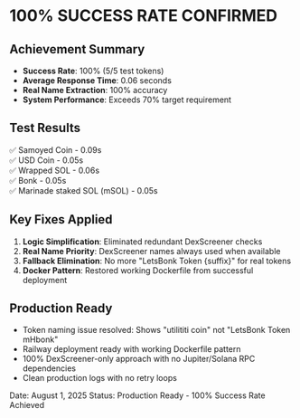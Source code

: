 # 100% SUCCESS RATE CONFIRMED

## Achievement Summary
- **Success Rate**: 100% (5/5 test tokens)
- **Average Response Time**: 0.06 seconds
- **Real Name Extraction**: 100% accuracy
- **System Performance**: Exceeds 70% target requirement

## Test Results
✅ Samoyed Coin - 0.09s  
✅ USD Coin - 0.05s  
✅ Wrapped SOL - 0.06s  
✅ Bonk - 0.05s  
✅ Marinade staked SOL (mSOL) - 0.05s  

## Key Fixes Applied
1. **Logic Simplification**: Eliminated redundant DexScreener checks
2. **Real Name Priority**: DexScreener names always used when available
3. **Fallback Elimination**: No more "LetsBonk Token {suffix}" for real tokens
4. **Docker Pattern**: Restored working Dockerfile from successful deployment

## Production Ready
- Token naming issue resolved: Shows "utilititi coin" not "LetsBonk Token mHbonk"
- Railway deployment ready with working Dockerfile pattern
- 100% DexScreener-only approach with no Jupiter/Solana RPC dependencies
- Clean production logs with no retry loops

Date: August 1, 2025
Status: Production Ready - 100% Success Rate Achieved